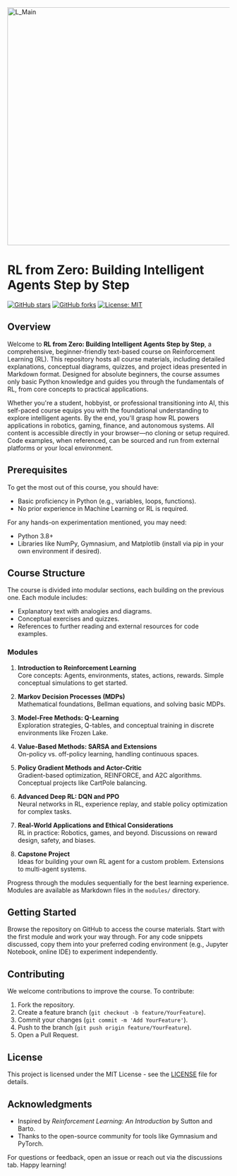 <img width="1024" height="538" alt="L_Main" src="https://github.com/user-attachments/assets/d190ac8f-2552-4586-8f6e-e87b38ee91e3" />


# RL from Zero: Building Intelligent Agents Step by Step

[![GitHub stars](https://img.shields.io/github/stars/dovvnloading/RL-For-Beginners?style=social)](https://github.com/dovvnloading/RL-For-Beginners/stargazers)
[![GitHub forks](https://img.shields.io/github/forks/dovvnloading/RL-For-Beginners?style=social)](https://github.com/dovvnloading/RL-For-Beginners/network/members)
[![License: MIT](https://img.shields.io/badge/License-MIT-yellow.svg)](https://opensource.org/licenses/MIT)

## Overview

Welcome to **RL from Zero: Building Intelligent Agents Step by Step**, a comprehensive, beginner-friendly text-based course on Reinforcement Learning (RL). This repository hosts all course materials, including detailed explanations, conceptual diagrams, quizzes, and project ideas presented in Markdown format. Designed for absolute beginners, the course assumes only basic Python knowledge and guides you through the fundamentals of RL, from core concepts to practical applications.

Whether you're a student, hobbyist, or professional transitioning into AI, this self-paced course equips you with the foundational understanding to explore intelligent agents. By the end, you'll grasp how RL powers applications in robotics, gaming, finance, and autonomous systems. All content is accessible directly in your browser—no cloning or setup required. Code examples, when referenced, can be sourced and run from external platforms or your local environment.

## Prerequisites

To get the most out of this course, you should have:
- Basic proficiency in Python (e.g., variables, loops, functions).
- No prior experience in Machine Learning or RL is required.

For any hands-on experimentation mentioned, you may need:
- Python 3.8+
- Libraries like NumPy, Gymnasium, and Matplotlib (install via pip in your own environment if desired).

## Course Structure

The course is divided into modular sections, each building on the previous one. Each module includes:
- Explanatory text with analogies and diagrams.
- Conceptual exercises and quizzes.
- References to further reading and external resources for code examples.

### Modules
1. **Introduction to Reinforcement Learning**  
   Core concepts: Agents, environments, states, actions, rewards. Simple conceptual simulations to get started.

2. **Markov Decision Processes (MDPs)**  
   Mathematical foundations, Bellman equations, and solving basic MDPs.

3. **Model-Free Methods: Q-Learning**  
   Exploration strategies, Q-tables, and conceptual training in discrete environments like Frozen Lake.

4. **Value-Based Methods: SARSA and Extensions**  
   On-policy vs. off-policy learning, handling continuous spaces.

5. **Policy Gradient Methods and Actor-Critic**  
   Gradient-based optimization, REINFORCE, and A2C algorithms. Conceptual projects like CartPole balancing.

6. **Advanced Deep RL: DQN and PPO**  
   Neural networks in RL, experience replay, and stable policy optimization for complex tasks.

7. **Real-World Applications and Ethical Considerations**  
   RL in practice: Robotics, games, and beyond. Discussions on reward design, safety, and biases.

8. **Capstone Project**  
   Ideas for building your own RL agent for a custom problem. Extensions to multi-agent systems.

Progress through the modules sequentially for the best learning experience. Modules are available as Markdown files in the `modules/` directory.

## Getting Started

Browse the repository on GitHub to access the course materials. Start with the first module and work your way through. For any code snippets discussed, copy them into your preferred coding environment (e.g., Jupyter Notebook, online IDE) to experiment independently.

## Contributing

We welcome contributions to improve the course. To contribute:
1. Fork the repository.
2. Create a feature branch (`git checkout -b feature/YourFeature`).
3. Commit your changes (`git commit -m 'Add YourFeature'`).
4. Push to the branch (`git push origin feature/YourFeature`).
5. Open a Pull Request.

## License

This project is licensed under the MIT License - see the [LICENSE](LICENSE) file for details.

## Acknowledgments

- Inspired by *Reinforcement Learning: An Introduction* by Sutton and Barto.
- Thanks to the open-source community for tools like Gymnasium and PyTorch.

For questions or feedback, open an issue or reach out via the discussions tab. Happy learning!
